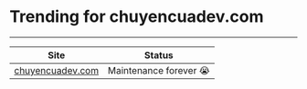 # Trending for chuyencuadev.com
---

Site | Status
-----|-------
[chuyencuadev.com](https://chuyencuadev.com) | Maintenance forever :sob:
